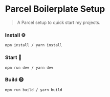 # Parcel Boilerplate Setup
> A Parcel setup to quick start my projects.



### Install ⚙️

```
npm install / yarn install
```

### Start 🏃

```
npm run dev / yarn dev
```

### Build 😷

```
npm run build / yarn build
```

